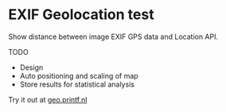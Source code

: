 # EXIF Geolocation test
Show distance between image EXIF GPS data and Location API.

TODO
* Design
* Auto positioning and scaling of map
* Store results for statistical analysis

Try it out at [geo.printf.nl](http://geo.printf.nl/)
